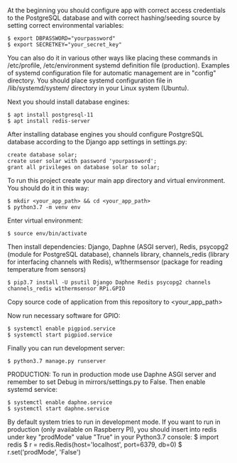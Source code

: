 At the beginning you should configure app with correct access credentials to the PostgreSQL database and with correct hashing/seeding source by setting correct environmental variables:
	
	$ export DBPASSWORD="yourpassword"
	$ export SECRETKEY="your_secret_key"

You can also do it in various other ways like placing these commands in /etc/profile, /etc/environment systemd definition file (production).
Examples of systemd configuration file for automatic management are in "config" directory.
You should place systemd configuration file in /lib/systemd/system/ directory in your Linux system (Ubuntu).

Next you should install database engines:
	
	$ apt install postgresql-11
	$ apt install redis-server

After installing database engines you should configure PostgreSQL database according to the Django app settings in settings.py:

	create database solar;
	create user solar with password 'yourpassword';
	grant all privileges on database solar to solar;

To run this project create your main app directory and virtual environment. You should do it in this way:
	
	$ mkdir <your_app_path> && cd <your_app_path>
	$ python3.7 -m venv env

Enter virtual environment:
	
	$ source env/bin/activate
 
Then install dependencies: Django, Daphne (ASGI server), Redis, psycopg2 (module for PostgreSQL database), channels library, channels_redis (library for interfacing channels with Redis), w1thermsensor (package for reading temperature from sensors)
	
	$ pip3.7 install -U psutil Django Daphne Redis psycopg2 channels channels_redis w1thermsensor RPi.GPIO

Copy source code of application from this repository to <your_app_path>

Now run necessary software for GPIO:

	$ systemctl enable pigpiod.service
	$ systemctl start pigpiod.service

Finally you can run development server:

	$ python3.7 manage.py runserver

PRODUCTION:
To run in production mode use Daphne ASGI server and remember to set Debug in mirrors/settings.py to False.
Then enable systemd service:

	$ systemctl enable daphne.service
	$ systemctl start daphne.service

By default system tries to run in development mode. If you want to run in production (only available on Raspberry PI), you should insert into redis under key "prodMode" value "True" in your Python3.7 console:
	$ import redis
	$ r = redis.Redis(host='localhost', port=6379, db=0)
	$ r.set('prodMode', 'False')